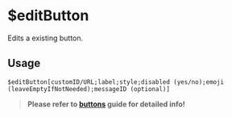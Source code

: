 # $editButton
Edits a existing button.

## Usage
```
$editButton[customID/URL;label;style;disabled (yes/no);emoji (leaveEmptyIfNotNeeded);messageID (optional)]
```

> **Please refer to [buttons](/src/guides/buttons.md) guide for detailed info!**
